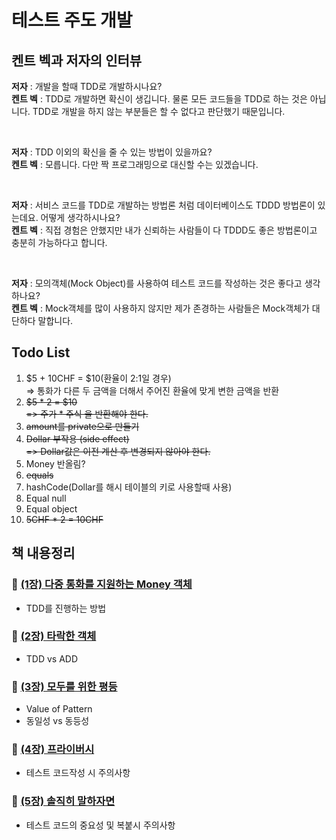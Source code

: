 # 테스트 주도 개발 

## 켄트 벡과 저자의 인터뷰

**저자** : 개발을 할때 TDD로 개발하시나요? <br>
**켄트 벡** : TDD로 개발하면 확신이 생깁니다. 물론 모든 코드들을 TDD로 하는 것은 아닙니다. 
TDD로 개발을 하지 않는 부분들은 할 수 없다고 판단했기 때문입니다.

<br>

**저자** : TDD 이외의 확신을 줄 수 있는 방법이 있을까요? <br>
**켄트 벡** : 모릅니다. 다만 짝 프로그래밍으로 대신할 수는 있겠습니다.

<br>

**저자** : 서비스 코드를 TDD로 개발하는 방법론 처럼 데이터베이스도 TDDD 방법론이 있는데요. 어떻게 생각하시나요? <br>
**켄트 벡** : 직접 경험은 안했지만 내가 신뢰하는 사람들이 다 TDDD도 좋은 방법론이고 충분히 가능하다고 합니다.

<br>

**저자** : 모의객체(Mock Object)를 사용하여 테스트 코드를 작성하는 것은 좋다고 생각하나요? <br>
**켄트 벡** : Mock객체를 많이 사용하지 않지만 제가 존경하는 사람들은 Mock객체가 대단하다 말합니다.


## Todo List
1. $5 + 10CHF = $10(환율이 2:1일 경우) <br>
   => 통화가 다른 두 금액을 더해서 주어진 환율에 맞게 변한 금액을 반환
2. ~~$5 * 2 = $10~~ <br>
   ~~=> 주가 * 주식 을 반환해야 한다.~~
3. ~~amount를 private으로 만들기~~
4. ~~Dollar 부작용 (side effect)~~ <br>
   ~~=> Dollar값은 이전 계산 후 변경되지 않아야 한다.~~
5. Money 반올림? 
6. ~~equals~~
7. hashCode(Dollar를 해시 테이블의 키로 사용할때 사용)
8. Equal null
9. Equal object
10. ~~5CHF * 2 = 10CHF~~

## 책 내용정리

### 📌 [(1장) 다중 통화를 지원하는 Money 객체](https://github.com/phantom08266/TIL/wiki/%5B1%EC%9E%A5%5D-%EB%8B%A4%EC%A4%91-%ED%86%B5%ED%99%94%EB%A5%BC-%EC%A7%80%EC%9B%90%ED%95%98%EB%8A%94-Money-%EA%B0%9D%EC%B2%B4)
- TDD를 진행하는 방법
### 📌 [(2장) 타락한 객체](https://github.com/phantom08266/TIL/wiki/%5B2%EC%9E%A5%5D-%ED%83%80%EB%9D%BD%ED%95%9C-%EA%B0%9D%EC%B2%B4)
-  TDD vs ADD
### 📌 [(3장) 모두를 위한 평등](https://github.com/phantom08266/TIL/wiki/%5B3%EC%9E%A5%5D-%EB%AA%A8%EB%91%90%EB%A5%BC-%EC%9C%84%ED%95%9C-%ED%8F%89%EB%93%B1)
- Value of Pattern
- 동일성 vs 동등성
### 📌 [(4장) 프라이버시](https://github.com/phantom08266/TIL/wiki/%5B4%EC%9E%A5%5D-%ED%94%84%EB%9D%BC%EC%9D%B4%EB%B2%84%EC%8B%9C)
- 테스트 코드작성 시 주의사항
### 📌 [(5장) 솔직히 말하자면](https://github.com/phantom08266/TIL/wiki/%5B5%EC%9E%A5%5D-%EC%86%94%EC%A7%81%ED%9E%88-%EB%A7%90%ED%95%98%EC%9E%90%EB%A9%B4)
- 테스트 코드의 중요성 및 복붙시 주의사항
